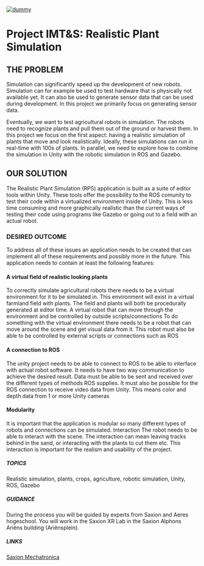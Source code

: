 [![dummy](https://github.com/GlynLeine/RealisticPlantSim/workflows/Build%20Action/badge.svg)](https://github.com/GlynLeine/RealisticPlantSim/actions?query=workflow%3ABuild%20Action)


# Project IMT&S: Realistic Plant Simulation
## THE PROBLEM
Simulation can significantly speed up the development of new robots. Simulation can for example be used to test hardware that is physically not available yet. It can also be used to generate sensor data that can be used during development. In this project we primarily focus on generating sensor data.

Eventually, we want to test agricultural robots in simulation. The robots need to recognize plants and pull them out of the ground or harvest them. In this project we focus on the first aspect: having a realistic simulation of plants that move and look realistically. Ideally, these simulations can run in real-time with 100s of plants. In parallel, we need to explore how to combine the simulation in Unity with the robotic simulation in ROS and Gazebo.

## OUR SOLUTION
The Realistic Plant Simulation (RPS) application is built as a suite of editor tools within Unity. These tools offer the possibility to the ROS comunity to test their code within a virtualized environment inside of Unity. This is less time consuming and more graphically realistic than the current ways of testing their code using programs like Gazebo or going out to a field with an actual robot. 

### DESIRED OUTCOME
To address all of these issues an application needs to be created that can implement all of these requirements and possibly more in the future. 
This application needs to contain at least the following features:

#### A virtual field of realistic looking plants
To correctly simulate agricultural robots there needs to be a virtual environment for it to be simulated in.
This environment will exist in a virtual farmland field with plants. The field and plants will both be procedurally generated at editor time.
A virtual robot that can move through the environment and be controlled by outside scripts/connections
To do something with the virtual environment there needs to be a robot that can move around the scene and get visual data from it.
This robot must also be able to be controlled by external scripts or connections such as ROS

#### A connection to ROS
The unity project needs to be able to connect to ROS to be able to interface with actual robot software.
It needs to have two way communication to achieve the desired result. Data must be able to be sent and received over the different types of methods ROS supplies.
It must also be possible for the ROS connection to receive video data from Unity. This means color and depth data from 1 or more Unity cameras

#### Modularity
It is important that the application is modular so many different types of robots and connections can be simulated.
Interaction
The robot needs to be able to interact with the scene. The interaction can mean leaving tracks behind in the sand, or interacting with the plants to cut them etc.
This interaction is important for the realism and usability of the project.

##### TOPICS
Realistic simulation, plants, crops, agriculture, robotic simulation, Unity, ROS, Gazebo

##### GUIDANCE
During the process you will be guided by experts from Saxion and Aeres hogeschool. You will work in the Saxion XR Lab in the Saxion Alphons Ariëns building (Ariënsplein).


##### LINKS
[Saxion Mechatronica](https://www.saxion.nl/onderzoek/smart-industry/mechatronica)<br>
